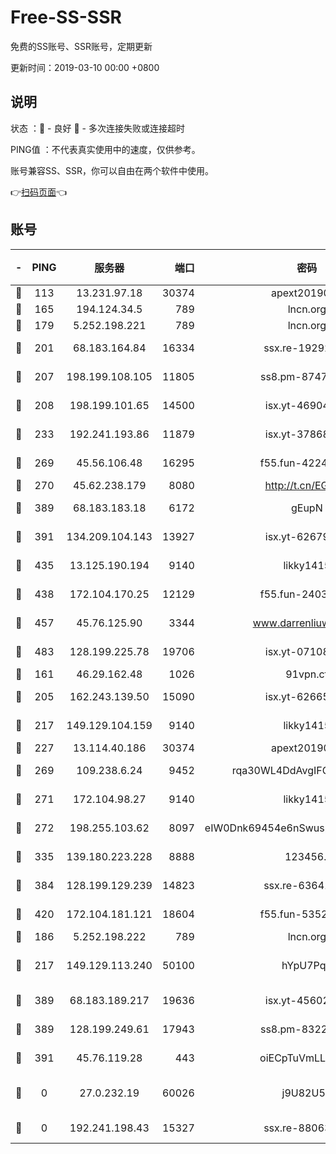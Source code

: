 # Free-SS-SSR

免费的SS账号、SSR账号，定期更新

更新时间：2019-03-10 00:00 +0800

## 说明

状态     ：🙂 - 良好 🙁 - 多次连接失败或连接超时

PING值   ：不代表真实使用中的速度，仅供参考。

账号兼容SS、SSR，你可以自由在两个软件中使用。

👉[扫码页面](https://liesauer.github.io/Free-SS-SSR/)👈

## 账号

|-|PING|服务器|端口|密码|加密方式|区域|
|:----:|:----:|:-----:|-----:|:----:|:----:|:----:|
|🙂|113|13.231.97.18|30374|apext2019006|chacha20|JP|
|🙂|165|194.124.34.5|789|lncn.org|rc4|JP|
|🙂|179|5.252.198.221|789|lncn.org|rc4|JP|
|🙂|201|68.183.164.84|16334|ssx.re-19292784|aes-256-cfb|US|
|🙂|207|198.199.108.105|11805|ss8.pm-87479488|aes-256-cfb|US|
|🙂|208|198.199.101.65|14500|isx.yt-46904516|aes-256-cfb|US|
|🙂|233|192.241.193.86|11879|isx.yt-37868942|aes-256-cfb|US|
|🙂|269|45.56.106.48|16295|f55.fun-42240509|aes-256-cfb|US|
|🙂|270|45.62.238.179|8080|http://t.cn/EGJIyrl|rc4-md5|CA|
|🙂|389|68.183.183.18|6172|gEupN|aes-256-cfb|SG|
|🙂|391|134.209.104.143|13927|isx.yt-62679533|aes-256-cfb|SG|
|🙂|435|13.125.190.194|9140|likky1415|aes-256-cfb|KR|
|🙂|438|172.104.170.25|12129|f55.fun-24030753|aes-256-cfb|SG|
|🙂|457|45.76.125.90|3344|www.darrenliuwei.com|aes-256-cfb|AU|
|🙂|483|128.199.225.78|19706|isx.yt-07108179|aes-256-cfb|SG|
|🙂|161|46.29.162.48|1026|91vpn.cf|rc4-md5|RU|
|🙂|205|162.243.139.50|15090|isx.yt-62665440|aes-256-cfb|US|
|🙂|217|149.129.104.159|9140|likky1415|aes-256-cfb|HK|
|🙂|227|13.114.40.186|30374|apext2019006|chacha20|JP|
|🙂|269|109.238.6.24|9452|rqa30WL4DdAvgIFG6Fs3znzTa|aes-256-cfb|FR|
|🙂|271|172.104.98.27|9140|likky1415|aes-256-cfb|JP|
|🙂|272|198.255.103.62|8097|eIW0Dnk69454e6nSwuspv9DmS201tQ0D|aes-256-cfb|US|
|🙂|335|139.180.223.228|8888|123456..|aes-256-cfb|JP|
|🙂|384|128.199.129.239|14823|ssx.re-63641713|aes-256-cfb|SG|
|🙂|420|172.104.181.121|18604|f55.fun-53524229|aes-256-cfb|SG|
|🙁|186|5.252.198.222|789|lncn.org|rc4|JP|
|🙁|217|149.129.113.240|50100|hYpU7PqP|chacha20-ietf-poly1305|CN|
|🙁|389|68.183.189.217|19636|isx.yt-45602835|aes-256-cfb|SG|
|🙁|389|128.199.249.61|17943|ss8.pm-83224449|aes-256-cfb|SG|
|🙁|391|45.76.119.28|443|oiECpTuVmLLxk4Ts|aes-256-cfb|AU|
|🙁|0|27.0.232.19|60026|j9U82U53|xchacha20-ietf-poly1305|HK|
|🙁|0|192.241.198.43|15327|ssx.re-88063170|aes-256-cfb|US|
